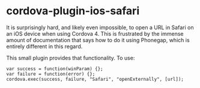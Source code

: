 # cordova-plugin-ios-safari

It is surprisingly hard, and likely even impossible, to open a URL in Safari
on an iOS device when using Cordova 4. This is frustrated by the immense amount
of documentation that says how to do it using Phonegap, which is entirely different
in this regard. 

This small plugin provides that functionality. To use:

```
var success = function(winParam) {};
var failure = function(error) {};
cordova.exec(success, failure, "Safari", "openExternally", [url]);
```